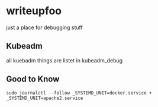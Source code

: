 # writeupfoo
just a place for debugging stuff 

## Kubeadm 
all kuebadm things are listet in kubeadm_debug


## Good to Know 

```sudo journalctl --follow _SYSTEMD_UNIT=docker.service + _SYSTEMD_UNIT=apache2.service```
